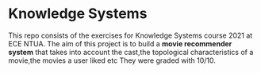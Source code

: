 # Knowledge Systems

This repo consists of the exercises for Knowledge Systems course 2021 at ECE NTUA. 
The aim of this project is to build a **movie recommender system** that takes into account the cast,the topological characteristics of a movie,the movies a user liked etc
They were graded with 10/10.

